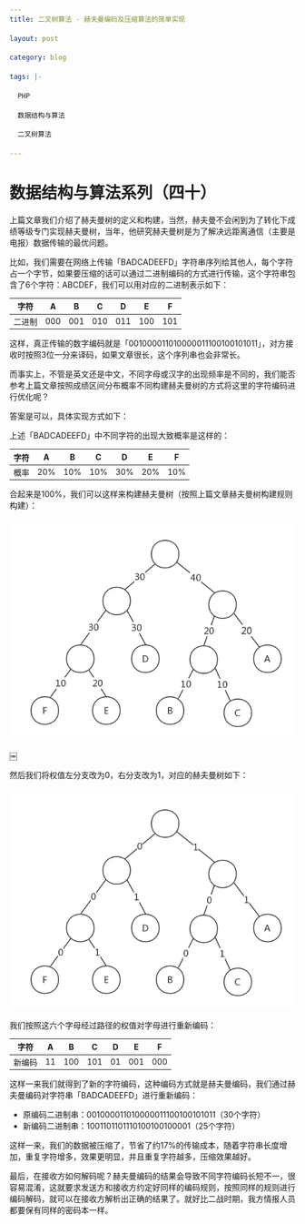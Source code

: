 ```yaml
---
title: 二叉树算法 - 赫夫曼编码及压缩算法的简单实现

layout: post

category: blog

tags: |-

  PHP

  数据结构与算法

  二叉树算法

---
```






# 数据结构与算法系列（四十）



上篇文章我们介绍了赫夫曼树的定义和构建，当然，赫夫曼不会闲到为了转化下成绩等级专门实现赫夫曼树，当年，他研究赫夫曼树是为了解决远距离通信（主要是电报）数据传输的最优问题。

比如，我们需要在网络上传输「BADCADEEFD」字符串序列给其他人，每个字符占一个字节，如果要压缩的话可以通过二进制编码的方式进行传输，这个字符串包含了6个字符：ABCDEF，我们可以用对应的二进制表示如下：

| 字符   | A    | B    | C    | D    | E    | F    |
| ------ | ---- | ---- | ---- | ---- | ---- | ---- |
| 二进制 | 000  | 001  | 010  | 011  | 100  | 101  |

这样，真正传输的数字编码就是「001000011010000011100100101011」，对方接收时按照3位一分来译码，如果文章很长，这个序列串也会非常长。

而事实上，不管是英文还是中文，不同字母或汉字的出现频率是不同的，我们能否参考上篇文章按照成绩区间分布概率不同构建赫夫曼树的方式将这里的字符编码进行优化呢？

答案是可以，具体实现方式如下：

上述「BADCADEEFD」中不同字符的出现大致概率是这样的：

| 字符 | A    | B    | C    | D    | E    | F    |
| ---- | ---- | ---- | ---- | ---- | ---- | ---- |
| 概率 | 20%  | 10%  | 10%  | 30%  | 20%  | 10%  |

合起来是100%，我们可以这样来构建赫夫曼树（按照上篇文章赫夫曼树构建规则构建）：

![img](/assets/post/5fbbe4020079c95e19a7f6485856f6a4f95ed8896fc739ead59d512d038e14f6.png)

￼

然后我们将权值左分支改为0，右分支改为1，对应的赫夫曼树如下：

![img](/assets/post/9f44be39b5b8dee6ebfb3687a3e1f5aa36ed8927d02914f67f5360709a9505ec.png)

我们按照这六个字母经过路径的权值对字母进行重新编码：

| 字符   | A    | B    | C    | D    | E    | F    |
| ------ | ---- | ---- | ---- | ---- | ---- | ---- |
| 新编码 | 11   | 100  | 101  | 01   | 001  | 000  |

这样一来我们就得到了新的字符编码，这种编码方式就是赫夫曼编码，我们通过赫夫曼编码对字符串「BADCADEEFD」进行重新编码：

- 原编码二进制串：001000011010000011100100101011（30个字符）
- 新编码二进制串：1001101101110100100100001（25个字符）

这样一来，我们的数据被压缩了，节省了约17%的传输成本，随着字符串长度增加，重复字符增多，效果更明显，并且重复字符越多，压缩效果越好。

最后，在接收方如何解码呢？赫夫曼编码的结果会导致不同字符编码长短不一，很容易混淆，这就要求发送方和接收方约定好同样的编码规则，按照同样的规则进行编码解码，就可以在接收方解析出正确的结果了。就好比二战时期，我方情报人员都要保有同样的密码本一样。